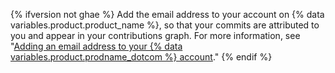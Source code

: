 {% ifversion not ghae %}
Add the email address to your account on
{% data variables.product.product_name %}, so that your commits are attributed to you and appear in your contributions graph. For more information, see "[Adding an email address to your {% data variables.product.prodname_dotcom %} account](/github/setting-up-and-managing-your-github-user-account/adding-an-email-address-to-your-github-account)."
{% endif %}
